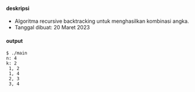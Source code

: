 #### deskripsi

+ Algoritma recursive backtracking untuk menghasilkan kombinasi angka.
+ Tanggal dibuat: 20 Maret 2023

#### output

```
$ ./main
n: 4
k: 2
 1, 2
 1, 4
 2, 3
 3, 4
```
